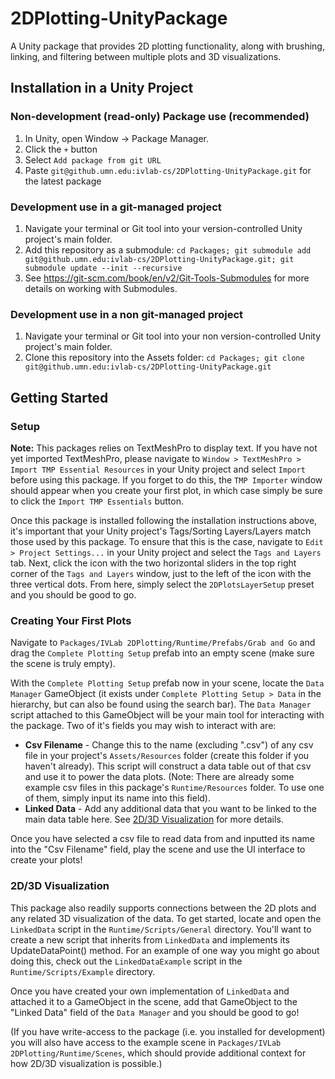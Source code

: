 # 2DPlotting-UnityPackage

A Unity package that provides 2D plotting functionality, along with brushing, linking, and filtering between multiple plots and 3D visualizations.

## Installation in a Unity Project

### Non-development (read-only) Package use (recommended)
1. In Unity, open Window -> Package Manager. 
2. Click the ```+``` button
3. Select ```Add package from git URL```
4. Paste ```git@github.umn.edu:ivlab-cs/2DPlotting-UnityPackage.git``` for the latest package

### Development use in a git-managed project
1. Navigate your terminal or Git tool into your version-controlled Unity project's main folder. 
2. Add this repository as a submodule: ```cd Packages; git submodule add git@github.umn.edu:ivlab-cs/2DPlotting-UnityPackage.git; git submodule update --init --recursive```
3. See https://git-scm.com/book/en/v2/Git-Tools-Submodules for more details on working with Submodules. 

### Development use in a non git-managed project
1. Navigate your terminal or Git tool into your non version-controlled Unity project's main folder. 
2. Clone this repository into the Assets folder: ```cd Packages; git clone git@github.umn.edu:ivlab-cs/2DPlotting-UnityPackage.git```

## Getting Started

### Setup

**Note:** This packages relies on TextMeshPro to display text. If you have not yet imported TextMeshPro, please navigate to `Window > TextMeshPro > Import TMP Essential Resources` in your Unity project and select `Import` before using this package. If you forget to do this, the `TMP Importer` window should appear when you create your first plot, in which case simply be sure to click the `Import TMP Essentials` button.

Once this package is installed following the installation instructions above, it's important that your Unity project's Tags/Sorting Layers/Layers match those used by this package. To ensure that this is the case, navigate to `Edit > Project Settings...` in your Unity project and select the `Tags and Layers` tab. Next, click the icon with the two horizontal sliders in the top right corner of the `Tags and Layers` window, just to the left of the icon with the three vertical dots. From here, simply select the `2DPlotsLayerSetup` preset and you should be good to go.

### Creating Your First Plots

Navigate to `Packages/IVLab 2DPlotting/Runtime/Prefabs/Grab and Go` and drag the `Complete Plotting Setup` prefab into an empty scene (make sure the scene is truly empty).

With the `Complete Plotting Setup` prefab now in your scene, locate the `Data Manager` GameObject (it exists under `Complete Plotting Setup > Data` in the hierarchy, but can also be found using the search bar). The `Data Manager` script attached to this GameObject will be your main tool for interacting with the package. Two of it's fields you may wish to interact with are:

- **Csv Filename** - Change this to the name (excluding ".csv") of any csv file in your project's `Assets/Resources` folder (create this folder if you haven't already). This script will construct a data table out of that csv and use it to power the data plots. (Note: There are already some example csv files in this package's `Runtime/Resources` folder. To use one of them, simply input its name into this field).
- **Linked Data** - Add any additional data that you want to be linked to the main data table here. See [2D/3D Visualization](###-2d/3d-visualization) for more details.

Once you have selected a csv file to read data from and inputted its name into the "Csv Filename" field, play the scene and use the UI interface to create your plots!

### 2D/3D Visualization

This package also readily supports connections between the 2D plots and any related 3D visualization of the data. To get started, locate and open the `LinkedData` script in the `Runtime/Scripts/General` directory. You'll want to create a new script that inherits from `LinkedData` and implements its UpdateDataPoint() method. For an example of one way you might go about doing this, check out the `LinkedDataExample` script in the `Runtime/Scripts/Example` directory.

Once you have created your own implementation of `LinkedData` and attached it to a GameObject in the scene, add that GameObject to the "Linked Data" field of the `Data Manager` and you should be good to go!

(If you have write-access to the package (i.e. you installed for development) you will also have access to the example scene in `Packages/IVLab 2DPlotting/Runtime/Scenes`, which should provide additional context for how 2D/3D visualization is possible.)